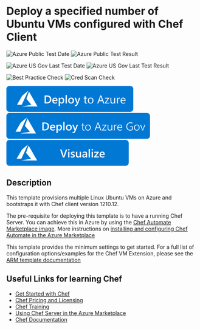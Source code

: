 # Deploy a specified number of Ubuntu VMs configured with Chef Client

![Azure Public Test Date](https://azurequickstartsservice.blob.core.windows.net/badges/application-workloads/chef/multi-vm-chef-template-ubuntu-vm/PublicLastTestDate.svg)
![Azure Public Test Result](https://azurequickstartsservice.blob.core.windows.net/badges/application-workloads/chef/multi-vm-chef-template-ubuntu-vm/PublicDeployment.svg)

![Azure US Gov Last Test Date](https://azurequickstartsservice.blob.core.windows.net/badges/application-workloads/chef/multi-vm-chef-template-ubuntu-vm/FairfaxLastTestDate.svg)
![Azure US Gov Last Test Result](https://azurequickstartsservice.blob.core.windows.net/badges/application-workloads/chef/multi-vm-chef-template-ubuntu-vm/FairfaxDeployment.svg)

![Best Practice Check](https://azurequickstartsservice.blob.core.windows.net/badges/application-workloads/chef/multi-vm-chef-template-ubuntu-vm/BestPracticeResult.svg)
![Cred Scan Check](https://azurequickstartsservice.blob.core.windows.net/badges/application-workloads/chef/multi-vm-chef-template-ubuntu-vm/CredScanResult.svg)

[![Deploy To Azure](https://raw.githubusercontent.com/Azure/azure-quickstart-templates/master/1-CONTRIBUTION-GUIDE/images/deploytoazure.svg?sanitize=true)](https://portal.azure.com/#create/Microsoft.Template/uri/https%3A%2F%2Fraw.githubusercontent.com%2FAzure%2Fazure-quickstart-templates%2Fmaster%2Fapplication-workloads%2Fchef%2Fmulti-vm-chef-template-ubuntu-vm%2Fazuredeploy.json)
[![Deploy To Azure US Gov](https://raw.githubusercontent.com/Azure/azure-quickstart-templates/master/1-CONTRIBUTION-GUIDE/images/deploytoazuregov.svg?sanitize=true)](https://portal.azure.us/#create/Microsoft.Template/uri/https%3A%2F%2Fraw.githubusercontent.com%2FAzure%2Fazure-quickstart-templates%2Fmaster%2Fapplication-workloads%2Fchef%2Fmulti-vm-chef-template-ubuntu-vm%2Fazuredeploy.json)
[![Visualize](https://raw.githubusercontent.com/Azure/azure-quickstart-templates/master/1-CONTRIBUTION-GUIDE/images/visualizebutton.svg?sanitize=true)](http://armviz.io/#/?load=https%3A%2F%2Fraw.githubusercontent.com%2FAzure%2Fazure-quickstart-templates%2Fmaster%2Fapplication-workloads%2Fchef%2Fmulti-vm-chef-template-ubuntu-vm%2Fazuredeploy.json)   

## Description

This template provisions multiple Linux Ubuntu VMs on Azure and bootstraps it with Chef client version 1210.12.

The pre-requisite for deploying this template is to have a running Chef Server. You can achieve this in Azure by using the [Chef Automate Marketplace image](https://azuremarketplace.microsoft.com/en-us/marketplace/apps/chef-software.chef-automate?tab=Overview).  More instructions on [installing and configuring Chef Automate in the Azure Marketplace](https://docs.chef.io/azure_portal.html)

This template provides the minimum settings to get started. For a full list of configuration options/examples for the Chef VM Extension, please see the [ARM template documentation](https://docs.chef.io/azure_portal.html#azure-resource-manager-arm-templates)

## Useful Links for learning Chef

- [Get Started with Chef](http://learn.chef.io/)
- [Chef Pricing and Licensing](https://www.chef.io/chef/#plans-and-pricing)
- [Chef Training](https://www.chef.io/training/)
- [Using Chef Server in the Azure Marketplace](https://docs.chef.io/azure_portal.html)
- [Chef Documentation](http://docs.chef.io/)
